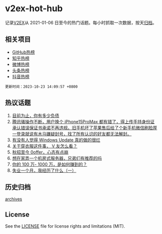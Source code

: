 # v2ex-hot-hub

 记录[V2EX](https://www.v2ex.com/)从 2021-01-06 日至今的热门话题。每小时抓取一次数据，按天[归档](archives)。
 
 ## 相关项目

- [GitHub热榜](https://github.com/lonnyzhang423/github-hot-hub)
- [知乎热榜](https://github.com/lonnyzhang423/zhihu-hot-hub)
- [微博热榜](https://github.com/lonnyzhang423/weibo-hot-hub)
- [头条热榜](https://github.com/lonnyzhang423/toutiao-hot-hub)
- [抖音热榜](https://github.com/lonnyzhang423/douyin-hot-hub)


 `更新时间：2023-10-23 14:09:57 +0800`

## 热议话题

1. [目前为止，你有多少负债](https://www.v2ex.com/t/984353)
1. [腾讯骚操作不断，用户换个 iPhone15ProMax 都有错了，得上传手持身份证承认错误保证书承诺不再违规。旧手机坏了苹果售后给了个新手机微信刷脸厚一登录就说有木马嫌疑封号，找了所有认识的好友都无法解封。](https://www.v2ex.com/t/984265)
1. [有没有人觉得 Windows Update 真的做的很烂](https://www.v2ex.com/t/984228)
1. [关于穿衣服这件事， V 友怎么看？](https://www.v2ex.com/t/984376)
1. [秋招至今 0offer，心态有点崩](https://www.v2ex.com/t/984226)
1. [想在家弄一个机房式服务器，兄弟们有推荐的吗](https://www.v2ex.com/t/984360)
1. [你的 100 万- 1000 万，是如何赚到的？](https://www.v2ex.com/t/984254)
1. [失业一个月，我经历了什么（一）](https://www.v2ex.com/t/984268)

## 历史归档

[archives](archives)

## License

See the [LICENSE](LICENSE) file for license rights and limitations (MIT).
